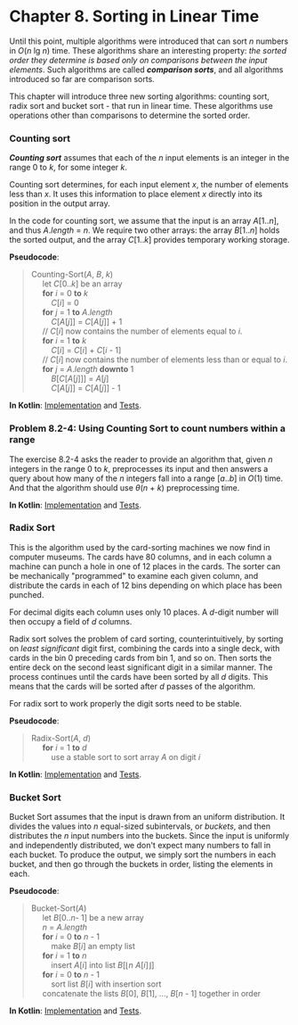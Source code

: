 Chapter 8. Sorting in Linear Time
=================================

Until this point, multiple algorithms were introduced that can sort _n_ numbers in _O_(_n_ lg _n_) time.
These algorithms share an interesting property: _the sorted order they determine is based only on comparisons between the input elements_.
Such algorithms are called **_comparison sorts_**, and all algorithms introduced so far are comparison sorts.

This chapter will introduce three new sorting algorithms: counting sort, radix sort and bucket sort - that run in linear time.
These algorithms use operations other than comparisons to determine the sorted order.

### Counting sort

**_Counting sort_** assumes that each of the _n_ input elements is an integer in the range 0 to _k_, for some integer _k_.  

Counting sort determines, for each input element _x_, the number of elements less than _x_.
It uses this information to place element _x_ directly into its position in the output array.

In the code for counting sort, we assume that the input is an array _A_\[1.._n_], and thus _A_._length_ = _n_.
We require two other arrays: the array _B_\[1.._n_] holds the sorted output, and the array _C_\[1.._k_] provides temporary working storage.


**Pseudocode**:
>Counting-Sort(_A_, _B_, _k_)  
&nbsp;&nbsp;&nbsp;&nbsp;    let _C_\[0.._k_] be an array  
&nbsp;&nbsp;&nbsp;&nbsp;    **for** _i_ = 0 **to** _k_  
&nbsp;&nbsp;&nbsp;&nbsp;&nbsp;&nbsp;&nbsp;&nbsp;        _C_\[_i_] = 0  
&nbsp;&nbsp;&nbsp;&nbsp;    **for** _j_ = 1 **to** _A_._length_  
&nbsp;&nbsp;&nbsp;&nbsp;&nbsp;&nbsp;&nbsp;&nbsp;        _C_\[_A_\[_j_]] = _C_\[_A_\[_j_]] + 1  
&nbsp;&nbsp;&nbsp;&nbsp;    // _C_\[_i_] now contains the number of elements equal to _i_.  
&nbsp;&nbsp;&nbsp;&nbsp;    **for** _i_ = 1 **to** _k_  
&nbsp;&nbsp;&nbsp;&nbsp;&nbsp;&nbsp;&nbsp;&nbsp;        _C_\[_i_] = _C_\[_i_] + _C_\[_i_ - 1]  
&nbsp;&nbsp;&nbsp;&nbsp;    // _C_\[_i_] now contains the number of elements less than or equal to _i_.  
&nbsp;&nbsp;&nbsp;&nbsp;    **for** _j_ = _A_._length_ **downto** 1  
&nbsp;&nbsp;&nbsp;&nbsp;&nbsp;&nbsp;&nbsp;&nbsp;        _B_\[_C_\[_A_\[_j_]]] = _A_\[_j_]  
&nbsp;&nbsp;&nbsp;&nbsp;&nbsp;&nbsp;&nbsp;&nbsp;        _C_\[_A_\[_j_]] = _C_\[_A_\[_j_]] - 1  


**In Kotlin**: [Implementation](../src/main/kotlin/chapter08/CountingSort.kt) and [Tests](../src/test/kotlin/chapter08/CountingSortTest.kt).

### Problem 8.2-4: Using Counting Sort to count numbers within a range

The exercise 8.2-4 asks the reader to provide an algorithm that, given _n_ integers in the range 0 to _k_, preprocesses its input and then answers a query about how many of the _n_ integers fall into a range \[_a_.._b_] in _O_\(1) time. 
And that the algorithm should use _θ_(_n_ + _k_) preprocessing time.

**In Kotlin**: [Implementation](../src/main/kotlin/chapter08/CountingSortRange.kt) and [Tests](../src/test/kotlin/chapter08/CountingSortRangeTest.kt).

### Radix Sort

This is the algorithm used by the card-sorting machines we now find in computer museums.
The cards have 80 columns, and in each column a machine can punch a hole in one of 12 places in the cards.
The sorter can be mechanically "programmed" to examine each given column, and distribute the cards in each of 12 bins depending on which place has been punched.

For decimal digits each column uses only 10 places. A _d_-digit number will then occupy a field of _d_ columns.

Radix sort solves the problem of card sorting, counterintuitively, by sorting on _least significant_ digit first, combining the cards into a single deck, with cards in the bin 0 preceding cards from bin 1, and so on.
Then sorts the entire deck on the second least significant digit in a similar manner.
The process continues until the cards have been sorted by all _d_ digits.
This means that the cards will be sorted after _d_ passes of the algorithm.

For radix sort to work properly the digit sorts need to be stable.


**Pseudocode**:
>Radix-Sort(_A_, _d_)  
&nbsp;&nbsp;&nbsp;&nbsp;    **for** _i_ = 1 **to** _d_  
&nbsp;&nbsp;&nbsp;&nbsp;&nbsp;&nbsp;&nbsp;&nbsp;        use a stable sort to sort array _A_ on digit _i_  

**In Kotlin**: [Implementation](../src/main/kotlin/chapter08/RadixSort.kt) and [Tests](../src/test/kotlin/chapter08/RadixSortTest.kt).

### Bucket Sort

Bucket Sort assumes that the input is drawn from an uniform distribution.
It divides the values into _n_ equal-sized subintervals, or *buckets*, and then distributes the _n_ input numbers into the buckets.
Since the input is uniformly and independently distributed, we don't expect many numbers to fall in each bucket.
To produce the output, we simply sort the numbers in each bucket, and then go through the buckets in order, listing the elements in each.

**Pseudocode**:
>Bucket-Sort(_A_)  
&nbsp;&nbsp;&nbsp;&nbsp;    let _B_\[0.._n_- 1] be a new array  
&nbsp;&nbsp;&nbsp;&nbsp;    _n_ = _A_._length_  
&nbsp;&nbsp;&nbsp;&nbsp;    **for** _i_ = 0 **to** _n_ - 1  
&nbsp;&nbsp;&nbsp;&nbsp;&nbsp;&nbsp;&nbsp;&nbsp;        make _B_\[_i_] an empty list  
&nbsp;&nbsp;&nbsp;&nbsp;    **for** _i_ = 1 **to** _n_  
&nbsp;&nbsp;&nbsp;&nbsp;&nbsp;&nbsp;&nbsp;&nbsp;        insert _A_\[_i_] into list _B_\[⌊_n_ _A_\[_i_]⌋]  
&nbsp;&nbsp;&nbsp;&nbsp;    **for** _i_ = 0 **to** _n_ - 1  
&nbsp;&nbsp;&nbsp;&nbsp;&nbsp;&nbsp;&nbsp;&nbsp;        sort list _B_\[_i_] with insertion sort  
&nbsp;&nbsp;&nbsp;&nbsp;    concatenate the lists _B_\[0], _B_\[1], ..., _B_\[_n_ - 1] together in order  

**In Kotlin**: [Implementation](../src/main/kotlin/chapter08/BucketSort.kt) and [Tests](../src/test/kotlin/chapter08/BucketSortTest.kt).
